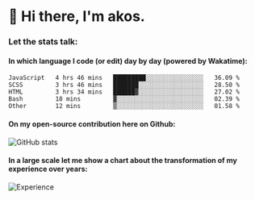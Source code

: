 # 👋 Hi there, I'm akos. 


### Let the stats talk:


#### In which language I code (or edit) day by day (powered by Wakatime): 

<!--START_SECTION:waka-->

```text
JavaScript   4 hrs 46 mins   █████████░░░░░░░░░░░░░░░░   36.09 %
SCSS         3 hrs 46 mins   ███████░░░░░░░░░░░░░░░░░░   28.50 %
HTML         3 hrs 34 mins   ██████▓░░░░░░░░░░░░░░░░░░   27.02 %
Bash         18 mins         ▓░░░░░░░░░░░░░░░░░░░░░░░░   02.39 %
Other        12 mins         ▒░░░░░░░░░░░░░░░░░░░░░░░░   01.58 %
```

<!--END_SECTION:waka-->

#### On my open-source contribution here on Github:
 
![GitHub stats](https://github-readme-stats.vercel.app/api?username=akosbalasko)

#### In a large scale let me show a chart about the transformation of my experience over years:   

![Experience](https://cr-skills-chart-widget.azurewebsites.net/api/api?username=akosbalasko)

